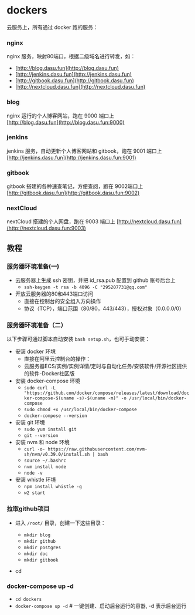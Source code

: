 # dockers

云服务上，所有通过 docker 跑的服务：  

### nginx

nginx 服务，映射80端口，根据二级域名进行转发，如：  

- [http://blog.dasu.fun](http://blog.dasu.fun)
- [http://jenkins.dasu.fun](http://jenkins.dasu.fun)
- [http://gitbook.dasu.fun](http://gitbook.dasu.fun)
- [http://nextcloud.dasu.fun](http://nextcloud.dasu.fun)

### blog

nginx 运行的个人博客网站，跑在 9000 端口上  
[http://blog.dasu.fun](http://blog.dasu.fun:9000)  

### jenkins

jenkins 服务，自动更新个人博客网站和 gitbook，跑在 9001 端口上  
[http://jenkins.dasu.fun](http://jenkins.dasu.fun:9001)

### gitbook

gitbook 搭建的各种速查笔记，方便查阅，跑在 9002端口上
[http://gitbook.dasu.fun](http://gitbook.dasu.fun:9002)

### nextCloud

nextCloud 搭建的个人网盘，跑在 9003 端口上
[http://nextcloud.dasu.fun](http://nextcloud.dasu.fun:9003)

## 教程


### 服务器环境准备(一)

- 云服务器上生成 ssh 密钥，并把 id_rsa.pub 配置到 github 账号后台上 
  - `ssh-keygen -t rsa -b 4096 -C "295207731@qq.com"`
- 开放云服务器的80和443端口访问
  - 直接在控制台的安全组入方向操作
  - 协议（TCP），端口范围（80/80，443/443），授权对象（0.0.0.0/0）

### 服务器环境准备（二）

以下步骤可通过脚本自动安装 `bash setup.sh`，也可手动安装：
- 安装 docker 环境
  - 直接在阿里云控制台的操作：
  - 云服务器ECS/实例/实例详情/定时与自动化任务/安装软件/开源社区提供的软件-Docker社区版
- 安装 docker-compose 环境
  - `sudo curl -L "https://github.com/docker/compose/releases/latest/download/docker-compose-$(uname -s)-$(uname -m)" -o /usr/local/bin/docker-compose`
  - `sudo chmod +x /usr/local/bin/docker-compose`
  - `docker-compose --version`
- 安装 git 环境
  - `sudo yum install git`
  - `git --version`
- 安装 nvm 和 node 环境
  - `curl -o- https://raw.githubusercontent.com/nvm-sh/nvm/v0.39.0/install.sh | bash`
  - `source ~/.bashrc`
  - `nvm install node`
  - `node -v`
- 安装 whistle 环境
  - `npm install whistle -g`
  - `w2 start`

### 拉取github项目

- 进入 `/root/` 目录，创建一下这些目录：
  - `mkdir blog`
  - `mkdir github`
  - `mkdir postgres`
  - `mkdir doc`
  - `mkdir gitbook`

- cd

### docker-compose up -d
- `cd dockers`
- `docker-compose up -d` # 一键创建、启动后台运行的容器, -d 表示后台运行